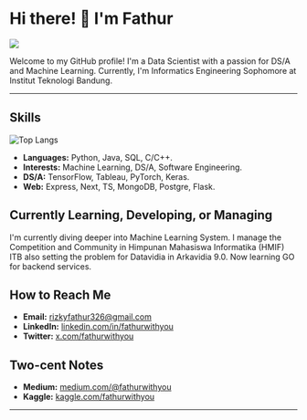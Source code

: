 # Hi there! 👋 I'm Fathur
![](https://komarev.com/ghpvc/?username=fathurwithyou&style=plastic)

Welcome to my GitHub profile! I'm a Data Scientist with a passion for DS/A and Machine Learning. Currently, I'm Informatics Engineering Sophomore at Institut Teknologi Bandung.

---

## Skills
![Top Langs](https://github-readme-stats.vercel.app/api/top-langs/?username=fathurwithyou&layout=compact&hide=jupyter%20notebook)
- **Languages:** Python, Java, SQL, C/C++.
- **Interests:** Machine Learning, DS/A, Software Engineering.
- **DS/A:** TensorFlow, Tableau, PyTorch, Keras.
- **Web:** Express, Next, TS, MongoDB, Postgre, Flask.

## Currently Learning, Developing, or Managing
I'm currently diving deeper into Machine Learning System. I manage the Competition and Community in Himpunan Mahasiswa Informatika (HMIF) ITB also setting the problem for Datavidia in Arkavidia 9.0. Now learning GO for backend services.

## How to Reach Me
- **Email:** rizkyfathur326@gmail.com
- **LinkedIn:** [linkedin.com/in/fathurwithyou](https://www.linkedin.com/in/fathurwithyou/)
- **Twitter:** [x.com/fathurwithyou](https://x.com/fathurwithyou)

## Two-cent Notes
 - **Medium:** [medium.com/@fathurwithyou](https://www.linkedin.com/in/fathurwithyou/)
 - **Kaggle:** [kaggle.com/fathurwithyou](https://www.kaggle.com/fathurwithyou)

---
